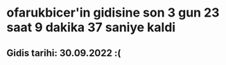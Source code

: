 # ofarukbicer'in gidisine son 3 gun 23 saat 9 dakika 37 saniye kaldi

## Gidis tarihi: 30.09.2022 :(